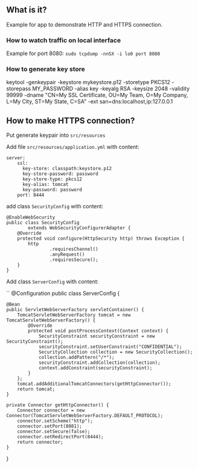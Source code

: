 ## What is it?

Example for app to demonstrate HTTP and HTTPS connection.

### How to watch traffic on local interface
Example for port 8080:
`sudo tcpdump -nnSX -i lo0 port 8080`

### How to generate key store

keytool -genkeypair -keystore mykeystore.p12 -storetype PKCS12 -storepass MY_PASSWORD -alias key -keyalg RSA -keysize 2048 -validity 99999 -dname "CN=My SSL Certificate, OU=My Team, O=My Company, L=My City, ST=My State, C=SA" -ext san=dns:localhost,ip:127.0.0.1

## How to make HTTPS connection?

Put generate keypair into `src/resources`

Add file `src/resources/application.yml` with content:

```
server:
    ssl:
      key-store: classpath:keystore.p12
      key-store-password: password
      key-store-type: pkcs12
      key-alias: tomcat
      key-password: password
    port: 8444
```
    
add class `SecurityConfig` with content:

```
@EnableWebSecurity
public class SecurityConfig
        extends WebSecurityConfigurerAdapter {
    @Override
    protected void configure(HttpSecurity http) throws Exception {
        http
                .requiresChannel()
                .anyRequest()
                .requiresSecure();
    }
}
```

Add class `ServerConfig` with content:

``
@Configuration
public class ServerConfig {

    @Bean
    public ServletWebServerFactory servletContainer() {
        TomcatServletWebServerFactory tomcat = new TomcatServletWebServerFactory() {
            @Override
            protected void postProcessContext(Context context) {
                SecurityConstraint securityConstraint = new SecurityConstraint();
                securityConstraint.setUserConstraint("CONFIDENTIAL");
                SecurityCollection collection = new SecurityCollection();
                collection.addPattern("/*");
                securityConstraint.addCollection(collection);
                context.addConstraint(securityConstraint);
            }
        };
        tomcat.addAdditionalTomcatConnectors(getHttpConnector());
        return tomcat;
    }

    private Connector getHttpConnector() {
        Connector connector = new Connector(TomcatServletWebServerFactory.DEFAULT_PROTOCOL);
        connector.setScheme("http");
        connector.setPort(8081);
        connector.setSecure(false);
        connector.setRedirectPort(8444);
        return connector;
    }
}
````